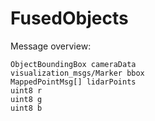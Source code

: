 # FusedObjects

Message overview:

```
ObjectBoundingBox cameraData
visualization_msgs/Marker bbox
MappedPointMsg[] lidarPoints
uint8 r
uint8 g
uint8 b
```